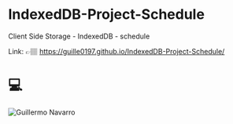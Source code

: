 # IndexedDB-Project-Schedule
Client Side Storage - IndexedDB - schedule

Link: 👉🏽 https://guille0197.github.io/IndexedDB-Project-Schedule/

# 💻
![Guillermo Navarro](https://repository-images.githubusercontent.com/268379003/9383bf80-a369-11ea-9cc4-a9f4900440a7)
